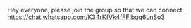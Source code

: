 Hey everyone, please join the group so that we can connect: https://chat.whatsapp.com/K34rKfVk4fFFlbqq6LnSo3
